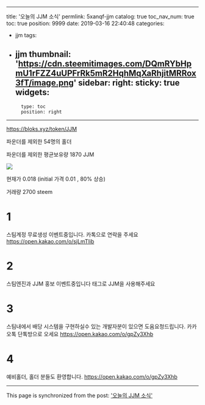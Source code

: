 
---
title: '오늘의 JJM 소식'
permlink: 5xanqf-jjm
catalog: true
toc_nav_num: true
toc: true
position: 9999
date: 2019-03-16 22:40:48
categories:
- jjm
tags:
- jjm
thumbnail: 'https://cdn.steemitimages.com/DQmRYbHpmU1rFZZ4uUPFrRk5mR2HqhMqXaRhjitMRRox3fT/image.png'
sidebar:
    right:
        sticky: true
widgets:
    -
        type: toc
        position: right
---


https://bloks.xyz/token/JJM

파운더를 제외한 54명의 홀더

파운더를 제외한 평균보유량 1870 JJM

![](https://cdn.steemitimages.com/DQmRYbHpmU1rFZZ4uUPFrRk5mR2HqhMqXaRhjitMRRox3fT/image.png)

현재가 0.018 (initial 가격 0.01 , 80% 상승)

거래량 2700 steem


# 1
스팀계정 무료생성 이벤트중입니다.
카톡으로 연락을 주세요
https://open.kakao.com/o/sjLmTlib

# 2
스팀엔진과 JJM 홍보 이벤트중입니다
태그로 JJM을 사용해주세요

# 3
스팀내에서 배당 시스템을 구현하실수  있는 개발자분이 있으면 도움요청드립니다.
카카오톡 단톡방으로 오세요
 https://open.kakao.com/o/gpZy3Xhb

 # 4
예비홀더, 홀더 분들도 환영합니다.
 https://open.kakao.com/o/gpZy3Xhb

- - -

This page is synchronized from the post: ['오늘의 JJM 소식'](https://steemit.com/@virus707/5xanqf-jjm)
